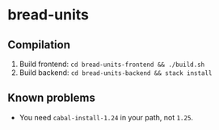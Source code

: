 # bread-units

## Compilation

1. Build frontend: `cd bread-units-frontend && ./build.sh`
2. Build backend: `cd bread-units-backend && stack install`

## Known problems

* You need `cabal-install-1.24` in your path, not `1.25`.